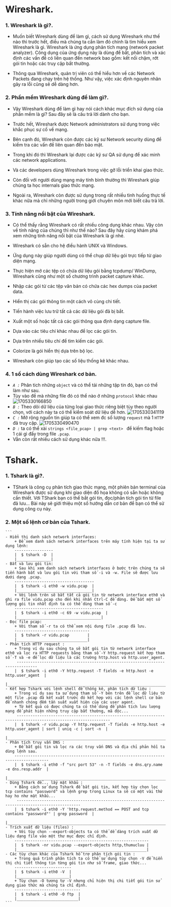 # Wireshark.
### 1. Wireshark là gì?.
- Muốn biết Wireshark dùng để làm gì, cách sử dụng Wireshark như thế nào thì trước hết, điều mà chúng ta cần làm đó chính là tìm hiểu xem Wireshark là gì. Wireshark là ứng dụng phân tích mạng (network packet analyzer). Công dụng của ứng dụng này là dùng để bắt, phân tích và xác định các vấn đề có liên quan đến network bao gồm: kết nối chậm, rớt gói tin hoặc các truy cập bất thường. 

- Thông qua Wireshark, quản trị viên có thể hiểu hơn về các Network Packets đang chạy trên hệ thống. Như vậy, việc xác định nguyên nhân gây ra lỗi cũng sẽ dễ dàng hơn.


### 2. Phần mềm Wireshark dùng để làm gì?.
- Vậy Wireshark dùng để làm gì hay nói cách khác mục đích sử dụng của phần mềm là gì? Sau đây sẽ là câu trả lời dành cho bạn.

- Trước hết, Wireshark được Network administrators sử dụng trong việc khắc phục sự cố về mạng.
- Bên cạnh đó, Wireshark còn được các kỹ sư Network security dùng để kiểm tra các vấn đề liên quan đến bảo mật.
- Trong khi đó thì Wireshark lại được các kỹ sư QA sử dụng để xác minh các network applications.
- Và các developers dùng Wireshark trong việc gỡ lỗi triển khai giao thức.
- Còn đối với người dùng mạng máy tính bình thường thì Wireshark giúp chúng ta học internals giao thức mạng.
- Ngoài ra, Wireshark còn được sử dụng trong rất nhiều tình huống thực tế khác nữa mà chỉ những người trong giới chuyên môn mới biết câu trả lời.

### 3. Tính năng nổi bật của Wireshark.
- Có thể thấy rằng Wireshark có rất nhiều công dụng khác nhau. Vậy còn về tính năng của chúng thì như thế nào? Sau đây hãy cùng khám phá xem những tính năng nổi bật của Wireshark là gì nhé.

- Wireshark có sẵn cho hệ điều hành UNIX và Windows.
- Ứng dụng này giúp người dùng có thể chụp dữ liệu gói trực tiếp từ giao diện mạng.
- Thực hiện mở các tệp có chứa dữ liệu gói bằng tcpdump/ WinDump, Wireshark cũng như một số chương trình packet capture khác.
- Nhập các gói từ các tệp văn bản có chứa các hex dumps của packet data.
- Hiển thị các gói thông tin một cách vô cùng chi tiết.
- Tiến hành việc lưu trữ tất cả các dữ liệu gói đã bị bắt.
- Xuất một số hoặc tất cả các gói thông qua định dạng capture file.
- Dựa vào các tiêu chí khác nhau để lọc các gói tin.
- Dựa trên nhiều tiêu chí để tìm kiếm các gói.
- Colorize là gói hiển thị dựa trên bộ lọc.
- Wireshark còn giúp tạo các số liệu thống kê khác nhau.
### 4. 1 số cách dùng Wireshark cơ bản.
- *`A :`*  Phân tich những `object` và có thể tải những tập tin đó, bạn có thể làm như sau.
- Tùy vào đề mà những file đó có thể nào ở những `protocol` khác nhau
![1705330166850](image/Wireshark-Tshark/1705330166850.png)
- *`B :`* Theo dõi dữ liệu của từng loại giao thức riêng biệt tùy theo người chọn, với cách này ta có thể kiểm soát dữ liệu dễ hơn.
![1705330341119](image/Wireshark-Tshark/1705330341119.png)
- *`C :`* Mở rộng nguồn tin giúp ta có thể xem đc số lượng `request` mà 1 `HTTP` đã truy cập.
![1705330490470](image/Wireshark-Tshark/1705330490470.png)
- *`D :`* ta có thể xài `strings <file_pcap> | grep <text> ` để kiếm flag hoặc 1 cái gì đấy trong file `.pcap`.
- Vẫn còn rất nhiều cách sử dụng khác nữa !!!.
# Tshark.
### 1. Tshark là gì?.
- TShark là công cụ phân tích giao thức mạng, một phiên bản terminal của Wireshark được sử dụng khi giao diện đồ họa không có sẵn hoặc không cần thiết. Với TShark bạn có thể bắt gói tin, đọc/phân tích gói tin từ file đã lưu... Bài này sẽ giới thiệu một số hướng dẫn cơ bản để bạn có thể sử dụng công cụ này.
### 2. Một số lệnh cơ bản của Tshark.
    ```
    - Hiển thị danh sách network interfaces:
        + Để xem danh sách network interfaces trên máy tính hiện tại ta sử dụng lệnh:
        -----------------
        |  $ tshark -D  |
        |_______________|
    - Bắt và lưu gói tin:
        + Sau khi xem danh sách network interfaces ở bước trên chúng ta sẽ tiến hành bắt và lưu gói tin với tham số -i và -w. File sẽ được lưu dưới dạng .pcap.
        -----------------------------------
        |  $ tshark -i eth0 -w vidu.pcap  |
        |_________________________________|
        + Với lệnh trên sẽ bắt tất cả gói tin từ network interface eth0 và ghi ra file vidu.pcap cho đến khi nhấn Ctrl-C để dừng. Để bắt một số lượng gói tin nhất định ta có thể dùng tham số -c
        ---------------------------------------
        |  $ tshark -i eth0 -c 69 -w vidu.pcap  |
        |_____________________________________|
    - Đọc file pcap:
        + Với tham số -r ta có thể xem nội dung file .pcap đã lưu.
        ---------------------------------
        |  $ tshark -r vidu.pcap        |
        |_______________________________|
    - Phân tích HTTP request :
        + Trong ví dụ sau chúng ta sẽ bắt gói tin từ network interface eth0 và lọc ra HTTP requests bằng tham số -Y http.request kết hợp tham số -T và -e để lọc dữ liệu là các trường http.host và http.user_agent.
         -------------------------------------------------------------------------------
        |  $ tshark -i eth0 -Y http.request -T fields -e http.host -e http.user_agent  |
        |______________________________________________________________________________|
    - Kết hợp Tshark với lệnh shell để thống kê, phân tích dữ liệu :
        + Trong ví dụ sau ta sử dụng tham số -Y bên trên để lọc dữ liệu từ một file .pcap đã kết xuất trước đó kết hợp với các lệnh shell cơ bản để nhanh chóng đếm tần suất xuất hiện của các user agent.
        + Từ kết quả có được chúng ta có thể dùng để phân tích lưu lượng mạng để phát hiện những truy cập bất thường, mã độc...
         ---------------------------------------------------------------------------------------------------------------
        |  $ tshark -r vidu.pcap -Y http.request -T fields -e http.host -e http.user_agent | sort | uniq -c | sort -n  |
        |______________________________________________________________________________________________________________|
    - Phân tích truy vấn DNS :
        + Để bắt gói tin và lọc ra các truy vấn DNS và địa chỉ phản hồi ta dùng lệnh sau.
        -------------------------------------------------------------------------------------
        |  $ tshark -i eth0 -f "src port 53" -n -T fields -e dns.qry.name -e dns.resp.addr  |
        |___________________________________________________________________________________|
    - Dùng Tshark để... lấy mật khẩu :
        + Bằng cách sử dụng Tshark để bắt gói tin, kết hợp tùy chọn lọc tcp contains "password" và lệnh grep trong Linux ta sẽ có một vài thứ hay ho như mật khẩu...
         --------------------------------------------------------------------------------------------------
        |  $ tshark -i eth0 -Y 'http.request.method == POST and tcp contains "password"' | grep password  |
        |_________________________________________________________________________________________________|
    - Trích xuất dữ liệu (files) :
        + Với tùy chọn --export-objects ta có thể dể dàng trích xuất dữ liệu dạng file vào một thư mục được chỉ định.
        -----------------------------------------------------------
        |  $ tshark -nr vidu.pcap --export-objects http,thumucluu |
        |_________________________________________________________|
    - Các tùy chọn khác của Tshark hỗ trợ phân tích gói tin :
        + Trong quá trình phân tích ta có thể sử dụng tùy chọn -V để hiển thị chi tiết thông tin từng gói tin như số frame, giao thức...
        -------------------------
        |  $ tshark -i eth0 -V  |
        |_______________________|
        + Tùy chọn -O tương tự -V nhưng chỉ hiện thị chi tiết gói tin sử dụng giao thức mà chúng ta chỉ định.
        -----------------------------
        |  $ tshark -i eth0 -O ftp  |
        |___________________________|
    ```
